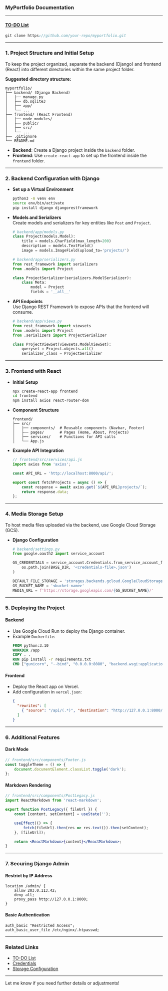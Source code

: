 ### MyPortfolio Documentation  

---

#### [TO-DO List](MyPortfolio/TO-DO%20List.md)  

```scss
git clone https://github.com/your-repo/myportfolio.git
```

---

### 1. **Project Structure and Initial Setup**  

To keep the project organized, separate the backend (Django) and frontend (React) into different directories within the same project folder.  

**Suggested directory structure:**  
```plaintext
myportfolio/
├── backend/ (Django Backend)
│   ├── manage.py
│   ├── db.sqlite3
│   ├── app/
│   └── ...
├── frontend/ (React Frontend)
│   ├── node_modules/
│   ├── public/
│   ├── src/
│   └── ...
├── .gitignore
└── README.md
```

- **Backend**: Create a Django project inside the `backend` folder.  
- **Frontend**: Use `create-react-app` to set up the frontend inside the `frontend` folder.  

---

### 2. **Backend Configuration with Django**  

- **Set up a Virtual Environment**  
  ```bash
  python3 -m venv env
  source env/bin/activate
  pip install django djangorestframework
  ```

- **Models and Serializers**  
  Create models and serializers for key entities like `Post` and `Project`.  
  ```python
  # backend/app/models.py
  class Project(models.Model):
      title = models.CharField(max_length=200)
      description = models.TextField()
      image = models.ImageField(upload_to='projects/')
  ```

  ```python
  # backend/app/serializers.py
  from rest_framework import serializers
  from .models import Project

  class ProjectSerializer(serializers.ModelSerializer):
      class Meta:
          model = Project
          fields = '__all__'
  ```

- **API Endpoints**  
  Use Django REST Framework to expose APIs that the frontend will consume.  
  ```python
  # backend/app/views.py
  from rest_framework import viewsets
  from .models import Project
  from .serializers import ProjectSerializer

  class ProjectViewSet(viewsets.ModelViewSet):
      queryset = Project.objects.all()
      serializer_class = ProjectSerializer
  ```

---

### 3. **Frontend with React**  

- **Initial Setup**  
  ```bash
  npx create-react-app frontend
  cd frontend
  npm install axios react-router-dom
  ```

- **Component Structure**  
  ```plaintext
  frontend/
  ├── src/
  │   ├── components/  # Reusable components (Navbar, Footer)
  │   ├── pages/       # Pages (Home, About, Projects)
  │   ├── services/    # Functions for API calls
  │   └── App.js
  ```

- **Example API Integration**  
  ```jsx
  // frontend/src/services/api.js
  import axios from 'axios';

  const API_URL = 'http://localhost:8000/api/';

  export const fetchProjects = async () => {
      const response = await axios.get(`${API_URL}projects/`);
      return response.data;
  };
  ```

---

### 4. **Media Storage Setup**  

To host media files uploaded via the backend, use Google Cloud Storage (GCS).  

- **Django Configuration**  
  ```python
  # backend/settings.py
  from google.oauth2 import service_account

  GS_CREDENTIALS = service_account.Credentials.from_service_account_file(
      os.path.join(BASE_DIR, '<credentials-file>.json')
  )

  DEFAULT_FILE_STORAGE = 'storages.backends.gcloud.GoogleCloudStorage'
  GS_BUCKET_NAME = '<bucket-name>'
  MEDIA_URL = f'https://storage.googleapis.com/{GS_BUCKET_NAME}/'
  ```

---

### 5. **Deploying the Project**  

#### **Backend**  
- Use Google Cloud Run to deploy the Django container.  
- Example `Dockerfile`:  
  ```dockerfile
  FROM python:3.10
  WORKDIR /app
  COPY . .
  RUN pip install -r requirements.txt
  CMD ["gunicorn", "--bind", "0.0.0.0:8080", "backend.wsgi:application"]
  ```

#### **Frontend**  
- Deploy the React app on Vercel.  
- Add configuration in `vercel.json`:  
  ```json
  {
    "rewrites": [
      { "source": "/api/(.*)", "destination": "http://127.0.0.1:8000/api/$1" }
    ]
  }
  ```

---

### 6. **Additional Features**  

#### **Dark Mode**  
```jsx
// frontend/src/components/Footer.js
const toggleTheme = () => {
    document.documentElement.classList.toggle('dark');
};
```

#### **Markdown Rendering**  
```jsx
// frontend/src/components/PostLegacy.js
import ReactMarkdown from 'react-markdown';

export function PostLegacy({ fileUrl }) {
    const [content, setContent] = useState('');

    useEffect(() => {
        fetch(fileUrl).then(res => res.text()).then(setContent);
    }, [fileUrl]);

    return <ReactMarkdown>{content}</ReactMarkdown>;
}
```

---

### 7. **Securing Django Admin**  

#### **Restrict by IP Address**  
```nginx
location /admin/ {
    allow 203.0.113.42;
    deny all;
    proxy_pass http://127.0.0.1:8000;
}
```

#### **Basic Authentication**  
```nginx
auth_basic "Restricted Access";
auth_basic_user_file /etc/nginx/.htpasswd;
```

---

### Related Links  

- [TO-DO List](MyPortfolio/TO-DO%20List.md)  
- [Credentials](MyPortfolio/Credentials.md)  
- [Storage Configuration](MyPortfolio/StorageSetup.md)  

--- 

Let me know if you need further details or adjustments!